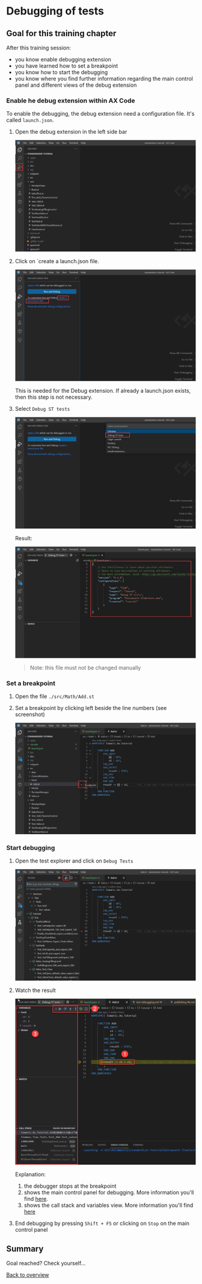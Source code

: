 # Debugging of tests

## Goal for this training chapter

After this training session:

- you know enable debugging extension
- you have learned how to set a breakpoint
- you know how to start the debugging
- you know where you find further information regarding the main control panel and different views of the debug extension

### Enable he debug extension within AX Code

To enable the debugging, the debug extension need a configuration file. It's called `launch.json`.

1. Open the debug extension in the left side bar

    ![debug](./doc/images/../../images/dbgext.png)

1. Click on `create a launch.json file.

    ![debug](./doc/images/../../images/dbglaunch.png)

    This is needed for the Debug extension. If already a launch.json exists, then this step is not necessary.

1. Select `Debug ST tests`

    ![debug](./doc/images/../../images/dbgdbg.png)

    Result:

    ![debug](./doc/images/../../images/dbglaunchcontent.png)

    >Note: this file must not be changed manually

### Set a breakpoint

1. Open the file `./src/Math/Add.st`

1. Set a breakpoint by clicking left beside the line numbers (see screenshot)

    ![debug](./doc/images/../../images/dbgbreakpoint.png)

### Start debugging

1. Open the test explorer and click on `Debug Tests`

    ![debug](./doc/images/../../images/dbgstart.png)

1. Watch the result

    ![debug](./doc/images/../../images/dbgrun2.png)

    Explanation:

    1. the debugger stops at the breakpoint
    2. shows the main control panel for debugging. More information you'll find  [here](https://console.prod.ax.siemens.cloud/docs/axcode/debugging-unit-tests#main-controls).
    3. shows the call stack and variables view. More information you'll find [here](https://console.prod.ax.siemens.cloud/docs/axcode/debugging-unit-tests#call-stack)

1. End debugging by pressing `Shift + F5` or clicking on `Stop` on the main control panel

## Summary

Goal reached? Check yourself...

[Back to overview](./../README.md)

